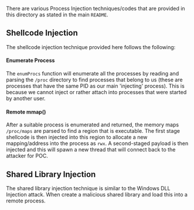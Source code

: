 There are various Process Injection techniques/codes that are provided in this directory as stated in the main `README`.
## Shellcode Injection 

The shellcode injection technique provided here follows the following:

#### Enumerate Process

The `enumProcs` function will enumerate all the processes by reading and parsing the `/proc` directory to find processes that belong to us (these are processes that have the same PID as our main 'injecting' process). This is because we cannot inject or rather attach into processes that were started by another user. 

#### Remote mmap()

After a suitable process is enumerated and returned, the memory maps `/proc/maps` are parsed to find a region that is executable. The first stage shellcode is then injected into this region to allocate a new mapping/address into the process as `rwx`. A second-staged payload is then injected and this will spawn a new thread that will connect back to the attacker for POC. 

## Shared Library Injection

The shared library injection technique is similar to the Windows DLL Injection attack. When create a malicious shared library and load this into a remote process. 
